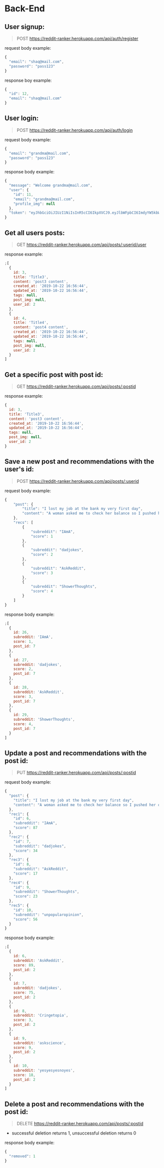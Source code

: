 # Back-End

## User signup:

> POST https://reddit-ranker.herokuapp.com/api/auth/register

request body example:

```js
{
  "email": "shaq@mail.com",
  "password": "pass123"
}
```

response boy example:

```js
{
  "id": 12,
  "email": "shaq@mail.com"
}
```

## User login:

> POST https://reddit-ranker.herokuapp.com/api/auth/login

request body example:

```js
{
  "email": "grandma@mail.com",
  "password": "pass123"
}
```

response body example:

```js
{
  "message": "Welcome grandma@mail.com",
  "user": {
    "id": 11,
    "email": "grandma@mail.com",
    "profile_img": null
  },
  "token": "eyJhbGciOiJIUzI1NiIsInR5cCI6IkpXVCJ9.eyJlbWFpbCI6ImdyYW5kbWEiLCJpZCI6MTEsImlhdCI6MTU3MTgwNjYzMSwiZXhwIjoxNTcxODEwMjMxfQ.-eqokqd4E6awsQLgBRll3m14os8O3AJ4MoCLcbzYxns"
}
```

## Get all users posts:

> GET https://reddit-ranker.herokuapp.com/api/posts/:userid/user

response example:

```js
;[
  {
    id: 3,
    title: 'Title3',
    content: 'post3 content',
    created_at: '2019-10-22 16:56:44',
    updated_at: '2019-10-22 16:56:44',
    tags: null,
    post_img: null,
    user_id: 2
  },
  {
    id: 4,
    title: 'Title4',
    content: 'post4 content',
    created_at: '2019-10-22 16:56:44',
    updated_at: '2019-10-22 16:56:44',
    tags: null,
    post_img: null,
    user_id: 2
  }
]
```

## Get a specific post with post id:

> GET https://reddit-ranker.herokuapp.com/api/posts/:postid

response example:

```js
{
  id: 3,
  title: 'Title3',
  content: 'post3 content',
  created_at: '2019-10-22 16:56:44',
  updated_at: '2019-10-22 16:56:44',
  tags: null,
  post_img: null,
  user_id: 2
}
```

## Save a new post and recommendations with the user's id:

> POST https://reddit-ranker.herokuapp.com/api/posts/:userid

request body example:

```js
{
	"post": {
		"title": "I lost my job at the bank my very first day",
		"content": "A woman asked me to check her balance so I pushed her over"
	},
	"recs": [
		{
			"subreddit": "IAmA",
			"score": 1
		},
		{
			"subreddit": "dadjokes",
			"score": 2
		},
		{
			"subreddit": "AskReddit",
			"score": 3
		},
		{
			"subreddit": "ShowerThoughts",
			"score": 4
		}
	]
}
```

response body example:

```js
;[
  {
    id: 26,
    subreddit: 'IAmA',
    score: 1,
    post_id: 7
  },
  {
    id: 27,
    subreddit: 'dadjokes',
    score: 2,
    post_id: 7
  },
  {
    id: 28,
    subreddit: 'AskReddit',
    score: 3,
    post_id: 7
  },
  {
    id: 29,
    subreddit: 'ShowerThoughts',
    score: 4,
    post_id: 7
  }
]
```

## Update a post and recommendations with the post id:

> PUT https://reddit-ranker.herokuapp.com/api/posts/:postid

request body example:

```js
{
  "post": {
    "title": "I lost my job at the bank my very first day",
    "content": "A woman asked me to check her balance so I pushed her over"
  },
  "rec1": {
    "id": 6,
    "subreddit": "IAmA",
    "score": 87
  },
  "rec2": {
    "id": 7,
    "subreddit": "dadjokes",
    "score": 34
  },
  "rec3": {
    "id": 8,
    "subreddit": "AskReddit",
    "score": 17
  },
  "rec4": {
    "id": 9,
    "subreddit": "ShowerThoughts",
    "score": 23
  },
  "rec5": {
    "id": 10,
    "subreddit": "unpopularopinion",
    "score": 56
  }
}
```

response body example:

```js
;[
  {
    id: 6,
    subreddit: 'AskReddit',
    score: 89,
    post_id: 2
  },
  {
    id: 7,
    subreddit: 'dadjokes',
    score: 75,
    post_id: 2
  },
  {
    id: 8,
    subreddit: 'Cringetopia',
    score: 3,
    post_id: 2
  },
  {
    id: 9,
    subreddit: 'askscience',
    score: 9,
    post_id: 2
  },
  {
    id: 10,
    subreddit: 'yesyesyesnoyes',
    score: 18,
    post_id: 2
  }
]
```

## Delete a post and recommendations with the post id:

> DELETE https://reddit-ranker.herokuapp.com/api/posts/:postid

- successful deletion returns 1, unsuccessful deletion returns 0

response body example:

```js
{
  "removed": 1
}
```
